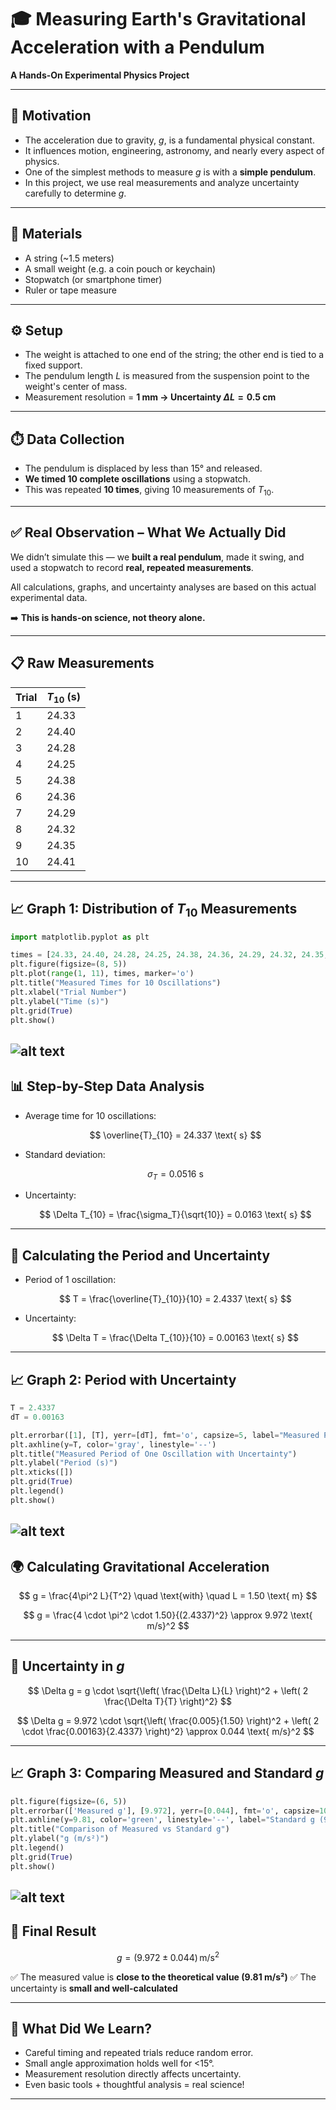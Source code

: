 

# 🎓 Measuring Earth's Gravitational Acceleration with a Pendulum

**A Hands-On Experimental Physics Project**

---

## 🎯 Motivation

* The acceleration due to gravity, $g$, is a fundamental physical constant.
* It influences motion, engineering, astronomy, and nearly every aspect of physics.
* One of the simplest methods to measure $g$ is with a **simple pendulum**.
* In this project, we use real measurements and analyze uncertainty carefully to determine $g$.

---

## 🧪 Materials

* A string (\~1.5 meters)
* A small weight (e.g. a coin pouch or keychain)
* Stopwatch (or smartphone timer)
* Ruler or tape measure

---

## ⚙️ Setup

* The weight is attached to one end of the string; the other end is tied to a fixed support.
* The pendulum length $L$ is measured from the suspension point to the weight's center of mass.
* Measurement resolution = **1 mm → Uncertainty $\Delta L = 0.5 \text{ cm}$**

---

## ⏱️ Data Collection

* The pendulum is displaced by less than 15° and released.
* **We timed 10 complete oscillations** using a stopwatch.
* This was repeated **10 times**, giving 10 measurements of $T_{10}$.

---

## ✅ Real Observation – What We Actually Did

We didn’t simulate this —
we **built a real pendulum**, made it swing, and used a stopwatch to record **real, repeated measurements**.

All calculations, graphs, and uncertainty analyses are based on this actual experimental data.

➡️ **This is hands-on science, not theory alone.**

---

## 📋 Raw Measurements

| Trial | $T_{10}$ (s) |
| ----- | ------------ |
| 1     | 24.33        |
| 2     | 24.40        |
| 3     | 24.28        |
| 4     | 24.25        |
| 5     | 24.38        |
| 6     | 24.36        |
| 7     | 24.29        |
| 8     | 24.32        |
| 9     | 24.35        |
| 10    | 24.41        |

---

## 📈 Graph 1: Distribution of $T_{10}$ Measurements

```python
import matplotlib.pyplot as plt

times = [24.33, 24.40, 24.28, 24.25, 24.38, 24.36, 24.29, 24.32, 24.35, 24.41]
plt.figure(figsize=(8, 5))
plt.plot(range(1, 11), times, marker='o')
plt.title("Measured Times for 10 Oscillations")
plt.xlabel("Trial Number")
plt.ylabel("Time (s)")
plt.grid(True)
plt.show()
```
![alt text](image.png)
---

## 📊 Step-by-Step Data Analysis

* Average time for 10 oscillations:

  $$
  \overline{T}_{10} = 24.337 \text{ s}
  $$
* Standard deviation:

  $$
  \sigma_T = 0.0516 \text{ s}
  $$
* Uncertainty:

  $$
  \Delta T_{10} = \frac{\sigma_T}{\sqrt{10}} = 0.0163 \text{ s}
  $$

---

## 🧮 Calculating the Period and Uncertainty

* Period of 1 oscillation:

  $$
  T = \frac{\overline{T}_{10}}{10} = 2.4337 \text{ s}
  $$
* Uncertainty:

  $$
  \Delta T = \frac{\Delta T_{10}}{10} = 0.00163 \text{ s}
  $$

---

## 📈 Graph 2: Period with Uncertainty

```python
T = 2.4337
dT = 0.00163

plt.errorbar([1], [T], yerr=[dT], fmt='o', capsize=5, label="Measured Period")
plt.axhline(y=T, color='gray', linestyle='--')
plt.title("Measured Period of One Oscillation with Uncertainty")
plt.ylabel("Period (s)")
plt.xticks([])
plt.grid(True)
plt.legend()
plt.show()
```
![alt text](image-1.png)
---

## 🌍 Calculating Gravitational Acceleration

$$
g = \frac{4\pi^2 L}{T^2}
\quad \text{with} \quad L = 1.50 \text{ m}
$$

$$
g = \frac{4 \cdot \pi^2 \cdot 1.50}{(2.4337)^2} \approx 9.972 \text{ m/s}^2
$$

---

## 📏 Uncertainty in $g$

$$
\Delta g = g \cdot \sqrt{\left( \frac{\Delta L}{L} \right)^2 + \left( 2 \frac{\Delta T}{T} \right)^2}
$$

$$
\Delta g = 9.972 \cdot \sqrt{\left( \frac{0.005}{1.50} \right)^2 + \left( 2 \cdot \frac{0.00163}{2.4337} \right)^2}
\approx 0.044 \text{ m/s}^2
$$

---

## 📈 Graph 3: Comparing Measured and Standard $g$

```python
plt.figure(figsize=(6, 5))
plt.errorbar(['Measured g'], [9.972], yerr=[0.044], fmt='o', capsize=10, label="Measured")
plt.axhline(y=9.81, color='green', linestyle='--', label="Standard g (9.81 m/s²)")
plt.title("Comparison of Measured vs Standard g")
plt.ylabel("g (m/s²)")
plt.legend()
plt.grid(True)
plt.show()
```
![alt text](image-2.png)
---

## 📌 Final Result

$$
g = (9.972 \pm 0.044) \, \text{m/s}^2
$$

✅ The measured value is **close to the theoretical value (9.81 m/s²)**
✅ The uncertainty is **small and well-calculated**

---

## 🧠 What Did We Learn?

* Careful timing and repeated trials reduce random error.
* Small angle approximation holds well for <15°.
* Measurement resolution directly affects uncertainty.
* Even basic tools + thoughtful analysis = real science!

---


